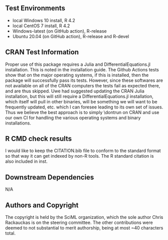 ## Test Environments

* local Windows 10 install, R 4.2
* local CentOS 7 install, R 4.2
* Windows-latest (on GitHub action), R-release
* Ubuntu 20.04 (on GitHub action), R-release and R-devel

## CRAN Test Information

Proper use of this package requires a Julia and DifferentialEquations.jl installation.
This is noted in the installation guide. The Github Actions tests show that on
the major operating systems, if this is installed, then the package will successfully
pass its tests. However, since these softwares are not available on all of the CRAN
computers the tests fail as expected there, and are thus skipped. Uwe had suggested
updating the CRAN Julia installation, but this will still require a 
DifferentialEquations.jl installation, which itself will pull in other binaries,
will be something we will want to be frequently updated, etc. which I can
foresee leading to its own set of issues. Thus we believe the best approach is
to simply \dontrun on CRAN and use our own CI for handling the various
operating systems and binary installations.

## R CMD check results

I would like to keep the CITATION.bib file to conform to the standard format
so that way it can get indexed by non-R tools. The R standard citation is
also included in inst.

## Downstream Dependencies

N/A

## Authors and Copyright

The copyright is held by the SciML organization, which the sole author Chris
Rackauckas is on the steering committee. The other contributions were deemed to
not substantial to merit authorship, being at most ~40 characters total.
